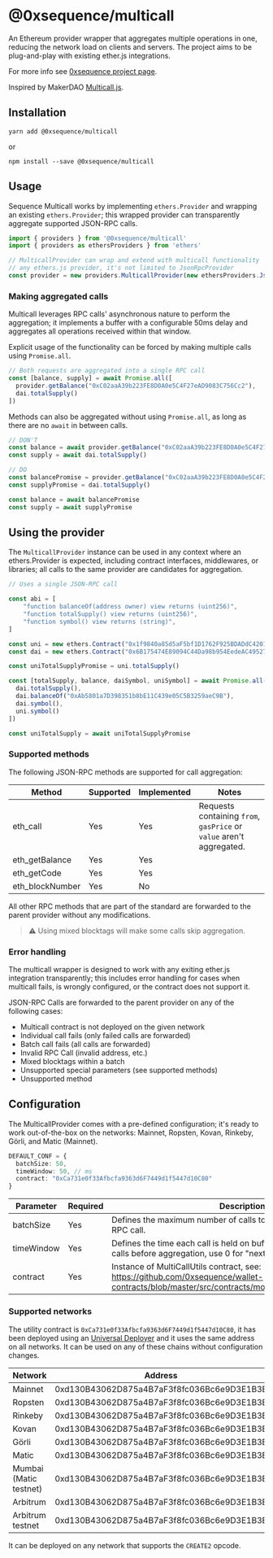 @0xsequence/multicall
=====================

An Ethereum provider wrapper that aggregates multiple operations in one, reducing the network load on clients and servers. The project aims to be plug-and-play with existing ether.js integrations.

For more info see [0xsequence project page](https://github.com/0xsequence/sequence.js).

Inspired by MakerDAO [Multicall.js](https://github.com/makerdao/multicall.js).

## Installation

`yarn add @0xsequence/multicall`

or

`npm install --save @0xsequence/multicall`

## Usage

Sequence Multicall works by implementing `ethers.Provider` and wrapping an existing `ethers.Provider`; this wrapped provider can transparently aggregate supported JSON-RPC calls.

```ts
import { providers } from '@0xsequence/multicall'
import { providers as ethersProviders } from 'ethers'

// MulticallProvider can wrap and extend with multicall functionality
// any ethers.js provider, it's not limited to JsonRpcProvider
const provider = new providers.MulticallProvider(new ethersProviders.JsonRpcProvider("https://cloudflare-eth.com/"))
```

### Making aggregated calls

Multicall leverages RPC calls' asynchronous nature to perform the aggregation; it implements a buffer with a configurable 50ms delay and aggregates all operations received within that window.

Explicit usage of the functionality can be forced by making multiple calls using `Promise.all`.

```ts
// Both requests are aggregated into a single RPC call
const [balance, supply] = await Promise.all([
  provider.getBalance("0xC02aaA39b223FE8D0A0e5C4F27eAD9083C756Cc2"),
  dai.totalSupply()
])
```

Methods can also be aggregated without using `Promise.all`, as long as there are no `await` in between calls.

```ts
// DON'T
const balance = await provider.getBalance("0xC02aaA39b223FE8D0A0e5C4F27eAD9083C756Cc2")
const supply = await dai.totalSupply()

// DO
const balancePromise = provider.getBalance("0xC02aaA39b223FE8D0A0e5C4F27eAD9083C756Cc2")
const supplyPromise = dai.totalSupply()

const balance = await balancePromise
const supply = await supplyPromise
```

## Using the provider

The `MulticallProvider` instance can be used in any context where an ethers.Provider is expected, including contract interfaces, middlewares, or libraries; all calls to the same provider are candidates for aggregation.

```ts
// Uses a single JSON-RPC call

const abi = [
    "function balanceOf(address owner) view returns (uint256)",
    "function totalSupply() view returns (uint256)",
    "function symbol() view returns (string)",
]

const uni = new ethers.Contract("0x1f9840a85d5aF5bf1D1762F925BDADdC4201F984", abi, provider)
const dai = new ethers.Contract("0x6B175474E89094C44Da98b954EedeAC495271d0F", abi, provider)

const uniTotalSupplyPromise = uni.totalSupply()

const [totalSupply, balance, daiSymbol, uniSymbol] = await Promise.all([
  dai.totalSupply(),
  dai.balanceOf("0xAb5801a7D398351b8bE11C439e05C5B3259aeC9B"),
  dai.symbol(),
  uni.symbol()
])

const uniTotalSupply = await uniTotalSupplyPromise
```

### Supported methods

The following JSON-RPC methods are supported for call aggregation:

| Method          | Supported | Implemented | Notes                                                                |
|-----------------|-----------|-------------|----------------------------------------------------------------------|
| eth_call        | Yes       | Yes         | Requests containing `from`, `gasPrice` or `value` aren't aggregated. |
| eth_getBalance  | Yes       | Yes         |                                                                      |
| eth_getCode     | Yes       | Yes         |                                                                      |
| eth_blockNumber | Yes       | No          |                                                                      |

All other RPC methods that are part of the standard are forwarded to the parent provider without any modifications.

> ⚠️ Using mixed blocktags will make some calls skip aggregation.

### Error handling

The multicall wrapper is designed to work with any exiting ether.js integration transparently; this includes error handling for cases when multicall fails, is wrongly configured, or the contract does not support it.

JSON-RPC Calls are forwarded to the parent provider on any of the following cases:

- Multicall contract is not deployed on the given network
- Individual call fails (only failed calls are forwarded)
- Batch call fails (all calls are forwarded)
- Invalid RPC Call (invalid address, etc.)
- Mixed blocktags within a batch
- Unsupported special parameters (see supported methods)
- Unsupported method

## Configuration

The MulticallProvider comes with a pre-defined configuration; it's ready to work out-of-the-box on the networks: Mainnet, Ropsten, Kovan, Rinkeby, Görli, and Matic (Mainnet).

```ts
DEFAULT_CONF = {
  batchSize: 50,
  timeWindow: 50, // ms
  contract: "0xCa731e0f33Afbcfa9363d6F7449d1f5447d10C80"
}
```
| Parameter  | Required | Description                                                                                                                                  |
|------------|----------|----------------------------------------------------------------------------------------------------------------------------------------------|
| batchSize  | Yes      | Defines the maximum number of calls to batch into a single JSON-RPC call.                                                                    |
| timeWindow | Yes      | Defines the time each call is held on buffer waiting for subsequent calls before aggregation, use 0 for "next js tick".                      |
| contract   | Yes      | Instance of MultiCallUtils contract, see: https://github.com/0xsequence/wallet-contracts/blob/master/src/contracts/modules/utils/MultiCallUtils.sol. |

### Supported networks

The utility contract is `0xCa731e0f33Afbcfa9363d6F7449d1f5447d10C80`, it has been deployed using an [Universal Deployer](https://gist.github.com/Agusx1211/de05dabf918d448d315aa018e2572031) and it uses the same address on all networks. It can be used on any of these chains without configuration changes.

| Network                | Address                                    | Deployed |
|------------------------|--------------------------------------------|----------|
| Mainnet                | 0xd130B43062D875a4B7aF3f8fc036Bc6e9D3E1B3E | Yes      |
| Ropsten                | 0xd130B43062D875a4B7aF3f8fc036Bc6e9D3E1B3E | Yes      |
| Rinkeby                | 0xd130B43062D875a4B7aF3f8fc036Bc6e9D3E1B3E | Yes      |
| Kovan                  | 0xd130B43062D875a4B7aF3f8fc036Bc6e9D3E1B3E | Yes      |
| Görli                  | 0xd130B43062D875a4B7aF3f8fc036Bc6e9D3E1B3E | Yes      |
| Matic                  | 0xd130B43062D875a4B7aF3f8fc036Bc6e9D3E1B3E | Yes      |
| Mumbai (Matic testnet) | 0xd130B43062D875a4B7aF3f8fc036Bc6e9D3E1B3E | Yes      |
| Arbitrum               | 0xd130B43062D875a4B7aF3f8fc036Bc6e9D3E1B3E | Yes      |
| Arbitrum testnet       | 0xd130B43062D875a4B7aF3f8fc036Bc6e9D3E1B3E | Yes      |

It can be deployed on any network that supports the `CREATE2` opcode.
